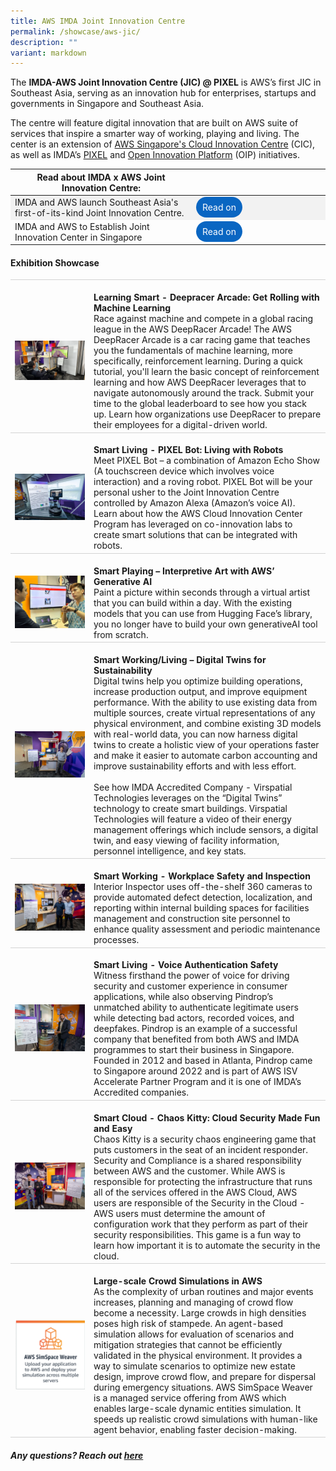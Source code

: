 ```yaml
---
title: AWS IMDA Joint Innovation Centre
permalink: /showcase/aws-jic/
description: ""
variant: markdown
---
```

The **IMDA-AWS Joint Innovation Centre (JIC) @ PIXEL** is AWS’s first JIC in Southeast Asia, serving as an innovation hub for enterprises, startups and governments in Singapore and Southeast Asia. 

The centre will feature digital innovation that are built on AWS suite of services that inspire a smarter way of working, playing and living. The center is an extension of [AWS Singapore's Cloud Innovation Centre](https://aws.amazon.com/government-education/cloud-innovation-centers/) (CIC), as well as IMDA’s [PIXEL](https://pixel.imda.gov.sg/) and [Open Innovation Platform](https://www.openinnovation.sg/imda) (OIP) initiatives.


<table>
	<thead>
    <tr>
      <th>Read about IMDA x AWS Joint Innovation Centre:</th>
			<th style="width: 200px;"></th>
    </tr>
  </thead>
  <tbody>
		<tr>
		</tr><tr style="background-color: #f2f2f2;">
      <td>IMDA and AWS launch Southeast Asia's first-of-its-kind Joint Innovation Centre.</td>
			<td style="vertical-align: middle;">
				<a href="https://pixel.imda.gov.sg/stories/aws-jic/" target="_blank" style="background-color: #0A66C2; color: white; text-decoration: none; border-radius: 100px; padding-left: 10px; padding-right: 10px; padding-top:8px; padding-bottom:8px">Read on</a></td>
  </tr>
	<tr>
		      <td>IMDA and AWS to Establish Joint Innovation Center in Singapore</td>
		<td style="vertical-align: middle;">
			<a href="https://w.media/imda-aws-to-establish-joint-innovation-center-in-singapore/" target="_blank" style="background-color: #0A66C2; color: white; text-decoration: none; border-radius: 100px; padding-left: 10px; padding-right: 10px; padding-top:8px; padding-bottom:8px">Read on</a></td>
  </tr>
</tbody></table>

#### Exhibition Showcase
<table>
<tbody><tr>
      <td style="width:25%; border-top:0.75px solid lightgrey; border-bottom:0.75px solid lightgrey;">	
            <br><img src="/images/Events/AWS%20JIC/learning%20smart%20deepracer%20arcade.jpeg">
        </td>
        <td style="border-top:0.75px solid lightgrey; border-bottom:0.75px solid lightgrey;">
            <br><b>Learning Smart - Deepracer Arcade: Get Rolling with Machine Learning</b>
            <br>Race against machine and compete in a global racing league in the AWS DeepRacer Arcade!
The AWS DeepRacer Arcade is a car racing game that teaches you the fundamentals of machine learning, more specifically, reinforcement learning. 
During a quick tutorial, you'll learn the basic concept of reinforcement learning and how AWS DeepRacer leverages that to navigate autonomously around the track. 
Submit your time to the global leaderboard to see how you stack up. Learn how organizations use DeepRacer to prepare their employees for a digital-driven world.
        </td>
    </tr> 
<tr>
      <td style="width:25%; border-top:0.75px solid lightgrey; border-bottom:0.75px solid lightgrey;">	
            <br><img src="/images/Events/AWS%20JIC/living%20bots.jpg">
        </td>
        <td style="border-top:0.75px solid lightgrey; border-bottom:0.75px solid lightgrey;">
            <br><b>Smart Living - PIXEL Bot: Living with Robots</b>
            <br>Meet PIXEL Bot – a combination of Amazon Echo Show (A touchscreen device which involves voice interaction) and a roving robot. PIXEL Bot will be your personal usher to the Joint Innovation Centre controlled by Amazon Alexa (Amazon’s voice AI). Learn about how the AWS Cloud Innovation Center Program has leveraged on co-innovation labs to create smart solutions that can be integrated with robots.
        </td>
    </tr> 
<tr>
      <td style="width:25%; border-top:0.75px solid lightgrey; border-bottom:0.75px solid lightgrey;">	
            <br><img src="/images/Events/AWS%20JIC/smart%20playing%20-%20interpretive%20art.jpeg">
        </td>
        <td style="border-top:0.75px solid lightgrey; border-bottom:0.75px solid lightgrey;">
            <br><b>Smart Playing – Interpretive Art with AWS’ Generative AI</b>
            <br>Paint a picture within seconds through a virtual artist that you can build within a day. With the existing models that you can use from Hugging Face’s library, you no longer have to build your own generativeAI tool from scratch. 
        </td>
    </tr> 
<tr>
      <td style="width:25%; border-top:0.75px solid lightgrey; border-bottom:0.75px solid lightgrey;">	
            <br><img src="/images/Events/AWS%20JIC/digital%20twins.jpg">
        </td>
        <td style="border-top:0.75px solid lightgrey; border-bottom:0.75px solid lightgrey;">
            <br><b>Smart Working/Living – Digital Twins for Sustainability</b>
							<br>Digital twins help you optimize building operations, increase production output, and improve equipment performance. With the ability to use existing data from multiple sources, create virtual representations of any physical environment, and combine existing 3D models with real-world data, you can now harness digital twins to create a holistic view of your operations faster and make it easier to automate carbon accounting and improve sustainability efforts and with less effort.
					<br><br>See how IMDA Accredited Company - Virspatial Technologies leverages on the “Digital Twins” technology to create smart buildings. Virspatial Technologies will feature a video of their energy management offerings which include sensors, a digital twin, and easy viewing of facility information, personnel intelligence, and key stats.
        </td>
    </tr> 
<tr>
      <td style="width:25%; border-top:0.75px solid lightgrey; border-bottom:0.75px solid lightgrey;">	
            <br><img src="/images/Events/AWS%20JIC/workplace%20safety%20and%20inspection.jpg">
        </td>
        <td style="border-top:0.75px solid lightgrey; border-bottom:0.75px solid lightgrey;">
            <br><b>Smart Working - Workplace Safety and Inspection</b>
            <br>Interior Inspector uses off-the-shelf 360 cameras to provide automated defect detection, localization, and reporting within internal building spaces for facilities management and construction site personnel to enhance quality assessment and periodic maintenance processes.
        </td>
    </tr> 
<tr>
      <td style="width:25%; border-top:0.75px solid lightgrey; border-bottom:0.75px solid lightgrey;">	
            <br><img src="/images/Events/AWS%20JIC/voice%20authentication.jpg">
        </td>
        <td style="border-top:0.75px solid lightgrey; border-bottom:0.75px solid lightgrey;">
            <br><b>Smart Living - Voice Authentication Safety</b>
            <br>Witness firsthand the power of voice for driving security and customer experience in consumer applications, while also observing Pindrop’s unmatched ability to authenticate legitimate users while detecting bad actors, recorded voices, and deepfakes. Pindrop is an example of a successful company that benefited from both AWS and IMDA programmes to start their business in Singapore. Founded in 2012 and based in Atlanta, Pindrop came to Singapore around 2022 and is part of AWS ISV Accelerate Partner Program and it is one of IMDA’s Accredited companies. 
        </td>
    </tr> 
<tr>
	      <td style="width:25%; border-top:0.75px solid lightgrey; border-bottom:0.75px solid lightgrey;">	
            <br><img src="/images/Events/AWS%20JIC/chaos%20kitty.jpg">
        </td>
        <td style="border-top:0.75px solid lightgrey; border-bottom:0.75px solid lightgrey;">
            <br><b>Smart Cloud - Chaos Kitty: Cloud Security Made Fun and Easy</b>
            <br>Chaos Kitty is a security chaos engineering game that puts customers in the seat of an incident responder. Security and Compliance is a shared responsibility between AWS and the customer. While AWS is responsible for protecting the infrastructure that runs all of the services offered in the AWS Cloud, AWS users are responsible of the Security in the Cloud - AWS users must determine the amount of configuration work that they perform as part of their security responsibilities. This game is a fun way to learn how important it is to automate the security in the cloud. 
        </td>
    </tr> 
<tr>
      <td style="width:25%; border-top:0.75px solid lightgrey; border-bottom:0.75px solid lightgrey;">	
            <br><img src="/images/Events/AWS%20JIC/simspace%20weaver.png">
        </td>
        <td style="border-top:0.75px solid lightgrey; border-bottom:0.75px solid lightgrey;">
            <br><b> Large-scale Crowd Simulations in AWS</b>
            <br>As the complexity of urban routines and major events increases, planning and managing of crowd flow become a necessity. Large crowds in high densities poses high risk of stampede. An agent-based simulation allows for evaluation of scenarios and mitigation strategies that cannot be efficiently validated in the physical environment. It provides a way to simulate scenarios to optimize new estate design, improve crowd flow, and prepare for dispersal during emergency situations. AWS SimSpace Weaver is a managed service offering from AWS which enables large-scale dynamic entities simulation. It speeds up realistic crowd simulations with human-like agent behavior, enabling faster decision-making. 
        </td>
    </tr> 
</tbody></table>

##### Any questions? Reach out [here](mailto:farmji@amazon.com)